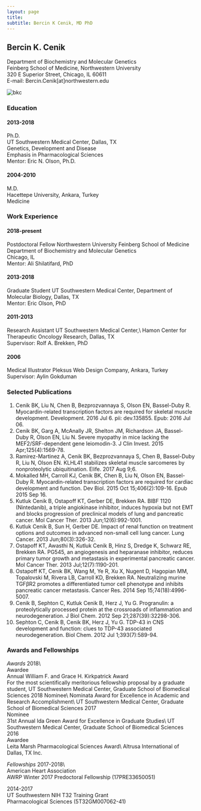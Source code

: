 ```yaml
---
layout: page
title:
subtitle: Bercin K Cenik, MD PhD
---
```


## **Bercin K. Cenik**
Department of Biochemistry and Molecular Genetics\
Feinberg School of Medicine, Northwestern University\
320 E Superior Street, Chicago, IL 60611\
E-mail: Bercin.Cenik[at]northwestern.edu

![bkc](https://pbs.twimg.com/profile_images/982346352846778369/xaIo-Z44_400x400.jpg)

### **Education**

#### 2013-2018
Ph.D.				
UT Southwestern Medical Center, Dallas, TX\
Genetics, Development and Disease\
Emphasis in Pharmacological Sciences\
Mentor: Eric N. Olson, Ph.D.
        
#### 2004-2010
M.D.\
Hacettepe University, Ankara, Turkey\
Medicine


### **Work Experience**

#### 2018-present
Postdoctoral Fellow	Northwestern University Feinberg School of Medicine\
Department of Biochemistry and Molecular Genetics\
Chicago, IL\
Mentor: Ali Shilatifard, PhD
#### 2013-2018	
Graduate Student	UT Southwestern Medical Center, Department of Molecular Biology, Dallas, TX\
Mentor: Eric Olson, PhD
#### 2011-2013
Research Assistant	UT Southwestern Medical Center,\ 
Hamon Center for Therapeutic Oncology Research, Dallas, TX\
Supervisor: Rolf A. Brekken, PhD
#### 2006
Medical Illustrator		Pleksus Web Design Company, Ankara, Turkey\
Supervisor: Aylin Gokduman

### **Selected Publications**

1.	Cenik BK, Liu N, Chen B, Bezprozvannaya S, Olson EN, Bassel-Duby R. Myocardin-related transcription factors are required for skeletal muscle development. Development. 2016 Jul 6. pii: dev.135855. Epub: 2016 Jul 06.
2.	Cenik BK, Garg A, McAnally JR, Shelton JM, Richardson JA, Bassel-Duby R, Olson EN, Liu N. Severe myopathy in mice lacking the MEF2/SRF-dependent gene leiomodin-3. J Clin Invest. 2015 Apr;125(4):1569-78.
3.	Ramirez-Martinez A, Cenik BK, Bezprozvannaya S, Chen B, Bassel-Duby R, Liu N, Olson EN. KLHL41 stabilizes skeletal muscle sarcomeres by nonproteolytic ubiquitination. Elife. 2017 Aug 9;6. 
4.	Mokalled MH, Carroll KJ, Cenik BK, Chen B, Liu N, Olson EN, Bassel-Duby R. Myocardin-related transcription factors are required for cardiac development and function. Dev Biol. 2015 Oct 15;406(2):109-16. Epub 2015 Sep 16.
5.	Kutluk Cenik B, Ostapoff KT, Gerber DE, Brekken RA. BIBF 1120 (Nintedanib), a triple angiokinase inhibitor, induces hypoxia but not EMT and blocks progression of preclinical models of lung and pancreatic cancer. Mol Cancer Ther. 2013 Jun;12(6):992-1001. 
6.	Kutluk Cenik B, Sun H, Gerber DE. Impact of renal function on treatment options and outcomes in advanced non-small cell lung cancer. Lung Cancer. 2013 Jun;80(3):326-32. 
7.	Ostapoff KT, Awasthi N, Kutluk Cenik B, Hinz S, Dredge K, Schwarz RE, Brekken RA. PG545, an angiogenesis and heparanase inhibitor, reduces primary tumor growth and metastasis in experimental pancreatic cancer. Mol Cancer Ther. 2013 Jul;12(7):1190-201. 
8.	Ostapoff KT, Cenik BK, Wang M, Ye R, Xu X, Nugent D, Hagopian MM, Topalovski M, Rivera LB, Carroll KD, Brekken RA. Neutralizing murine TGFβR2 promotes a differentiated tumor cell phenotype and inhibits pancreatic cancer metastasis. Cancer Res. 2014 Sep 15;74(18):4996-5007.
9.	Cenik B, Sephton C, Kutluk Cenik B, Herz J, Yu G. Progranulin: a proteolytically processed protein at the crossroads of inflammation and neurodegeneration. J Biol Chem. 2012 Sep 21;287(39):32298-306. 
10.	Sephton C, Cenik B, Cenik BK, Herz J, Yu G.  TDP-43 in CNS development and function: clues to TDP-43 associated neurodegeneration. Biol Chem. 2012 Jul 1;393(7):589-94.


### **Awards and Fellowships**

*Awards*
2018\		
Awardee\
Annual William F. and Grace H. Kirkpatrick Award\
For the most scientifically meritorious fellowship proposal by a graduate student, UT Southwestern Medical Center, Graduate School of Biomedical Sciences
2018	Nominee\ 
Nominata Award for Excellence in Academic and Research Accomplishment\ 
UT Southwestern Medical Center, Graduate School of Biomedical Sciences
2017	
Nominee\
31st Annual Ida Green Award for Excellence in Graduate Studies\ 
UT Southwestern Medical Center, Graduate School of Biomedical Sciences
2016	
Awardee\
Leita Marsh Pharmacological Sciences Award\ 
Altrusa International of Dallas, TX Inc.


*Fellowships*
2017-2018\	
American Heart Association\
AWRP Winter 2017 Predoctoral Fellowship (17PRE33650051)

2014-2017\
UT Southwestern NIH T32 Training Grant\
Pharmacological Sciences (5T32GM007062-41)

